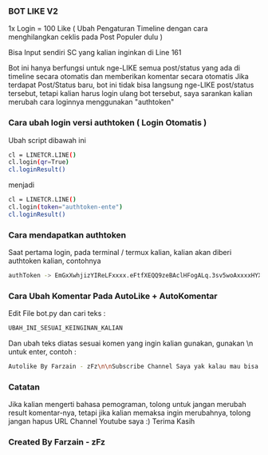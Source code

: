 ### BOT LIKE V2

1x Login = 100 Like ( Ubah Pengaturan Timeline dengan cara menghilangkan ceklis pada Post Populer dulu )

Bisa Input sendiri SC yang kalian inginkan di Line 161

Bot ini hanya berfungsi untuk nge-LIKE semua post/status yang ada di timeline secara otomatis dan memberikan komentar secara otomatis
Jika terdapat Post/Status baru, bot ini tidak bisa langsung nge-LIKE post/status tersebut, tetapi kalian harus login ulang bot tersebut, saya sarankan kalian merubah cara loginnya menggunakan "authtoken"

### Cara ubah login versi authtoken ( Login Otomatis )
Ubah script dibawah ini
```bash
cl = LINETCR.LINE()
cl.login(qr=True)
cl.loginResult()
```
menjadi
```bash
cl = LINETCR.LINE()
cl.login(token="authtoken-ente")
cl.loginResult()
```

### Cara mendapatkan authtoken
Saat pertama login, pada terminal / termux kalian, kalian akan diberi authtoken kalian, contohnya
```bash
authToken -> EmGxXwhjizYIReLFxxxx.eFtfXEQQ9zeBAclHFogALq.3sv5woAxxxxHYXBJFxxxxxxxPToPfzUNv2VYvSXXXX=
```

### Cara Ubah Komentar Pada AutoLike + AutoKomentar
Edit File bot.py dan cari teks :
```bash
UBAH_INI_SESUAI_KEINGINAN_KALIAN
```
Dan ubah teks diatas sesuai komen yang ingin kalian gunakan, gunakan \n untuk enter, contoh :
```bash
Autolike By Farzain - zFz\n\nSubscribe Channel Saya yak kalau mau bisa kayak gini\nhttps://youtube.com/c/zfz48
```

### Catatan
Jika kalian mengerti bahasa pemograman, tolong untuk jangan merubah result komentar-nya, tetapi jika kalian memaksa ingin merubahnya, tolong jangan hapus URL Channel Youtube saya :) Terima Kasih

### Created By Farzain - zFz
